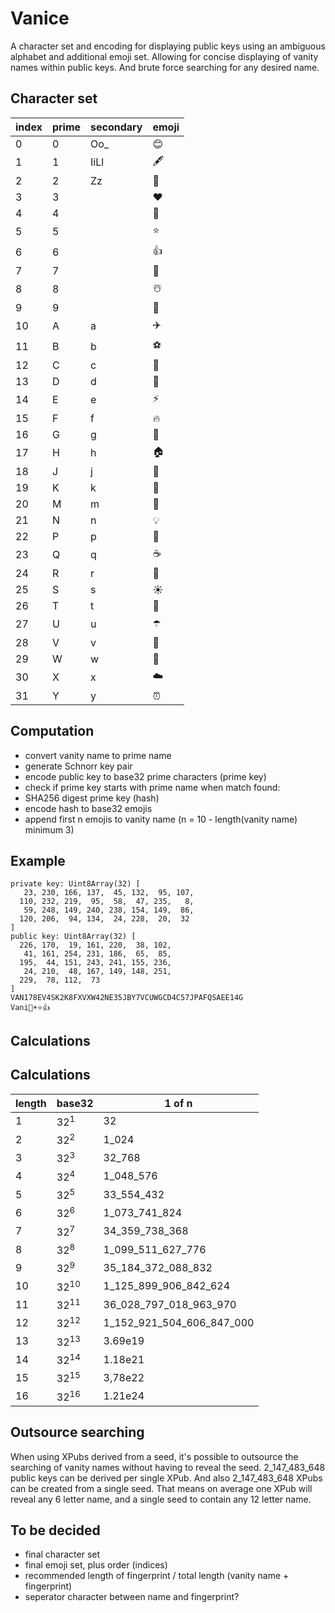 # Vanice

A character set and encoding for displaying public keys using an ambiguous alphabet and additional emoji set. Allowing for concise displaying of vanity names within public keys. And brute force searching for any desired name.

## Character set
| index | prime | secondary | emoji |
| ----- | ----- | --------- | ----- |
| 0 | 0 | Oo_ | 😊 |
| 1 | 1 | IiLl | 🖋️ | 
| 2 | 2 | Zz | 🍴 |
| 3 | 3 | | ❤️ |
| 4 | 4 | | 💪 |
| 5 | 5 | | ⭐ |
| 6 | 6 | | 👍 |
| 7 | 7 | | 🙏 |
| 8 | 8 | | ☃️ |
| 9 | 9 | | 🏁 |
| 10 | A | a | ✈️ |
| 11 | B | b | ⚽ |
| 12 | C | c | 🚗 |
| 13 | D | d | 🌙 |
| 14 | E | e | ⚡ |
| 15 | F | f | 🔥 |
| 16 | G | g | 🎁 |
| 17 | H | h | 🏠 |
| 18 | J | j | 🔑 |
| 19 | K | k | 👑 |
| 20 | M | m | 🎵 |
| 21 | N | n | 💡 |
| 22 | P | p | 🎉 |
| 23 | Q | q | ☕ |
| 24 | R | r | 🚀 |
| 25 | S | s | ☀️ |
| 26 | T | t | 🌲 |
| 27 | U | u | ☂️ |
| 28 | V | v | 🌸 |
| 29 | W | w | 🦋 |
| 30 | X | x | ☁️ |
| 31 | Y | y | ⏰ |

## Computation
- convert vanity name to prime name
- generate Schnorr key pair
- encode public key to base32 prime characters (prime key)
- check if prime key starts with prime name
when match found:
- SHA256 digest prime key (hash)
- encode hash to base32 emojis 
- append first n emojis to vanity name (n = 10 - length(vanity name) minimum 3)

## Example

```
private key: Uint8Array(32) [
   23, 230, 166, 137,  45, 132,  95, 107,
  110, 232, 219,  95,  58,  47, 235,   8,
   59, 248, 149, 240, 238, 154, 149,  86,
  120, 206,  94, 134,  24, 228,  20,  32
]
public key: Uint8Array(32) [
  226, 170,  19, 161, 220,  38, 102,
   41, 161, 254, 231, 186,  65,  85,
  195,  44, 151, 243, 241, 155, 236,
   24, 210,  48, 167, 149, 148, 251,
  229,  78, 112,  73
]
VAN178EV4SK2K8FXVXW42NE35JBY7VCUWGCD4C57JPAFQSAEE14G
Vani🚗☀️⭐👍
```

## Calculations

Calculations
------------
| length | base32 | 1 of n |
| ------ | ------ | ------ |
| 1      | 32<sup>1</sup> | 32
| 2      | 32<sup>2</sup> | 1_024
| 3      | 32<sup>3</sup> | 32_768
| 4      | 32<sup>4</sup> | 1_048_576
| 5      | 32<sup>5</sup> | 33_554_432
| 6      | 32<sup>6</sup> | 1_073_741_824
| 7      | 32<sup>7</sup> | 34_359_738_368
| 8      | 32<sup>8</sup> | 1_099_511_627_776
| 9      | 32<sup>9</sup> | 35_184_372_088_832
| 10     | 32<sup>10</sup> | 1_125_899_906_842_624
| 11     | 32<sup>11</sup> | 36_028_797_018_963_970
| 12     | 32<sup>12</sup> | 1_152_921_504_606_847_000
| 13     | 32<sup>13</sup> | 3.69e19
| 14     | 32<sup>14</sup> | 1.18e21
| 15     | 32<sup>15</sup> | 3,78e22
| 16     | 32<sup>16</sup> | 1.21e24

## Outsource searching

When using XPubs derived from a seed, it's possible to outsource the searching of vanity names without having to reveal the seed. 2_147_483_648 public keys can be derived per single XPub. And also 2_147_483_648 XPubs can be created from a single seed. That means on average one XPub will reveal any 6 letter name, and a single seed to contain any 12 letter name.

## To be decided
- final character set
- final emoji set, plus order (indices)
- recommended length of fingerprint / total length (vanity name + fingerprint)
- seperator character between name and fingerprint?